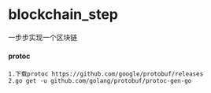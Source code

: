 # blockchain_step
一步步实现一个区块链


#### protoc
    1.下载protoc https://github.com/google/protobuf/releases 
    2.go get -u github.com/golang/protobuf/protoc-gen-go